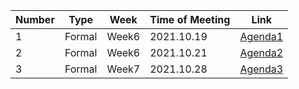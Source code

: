 | Number | Type   | Week  | Time of Meeting | Link                                             |
| ------ | ------ | ----- | --------------- | ------------------------------------------------ |
| 1      | Formal | Week6 | 2021.10.19      | [Agenda1](20211019_FirstFormalMeetingAgenda.pdf) |
| 2      | Formal | Week6 | 2021.10.21      | [Agenda2](20211021_2ndFormalMeetingAgenda.jpeg)  |
| 3      | Formal | Week7 | 2021.10.28      | [Agenda3](20211028_3rdFormalMeetingAgenda.md)    |

